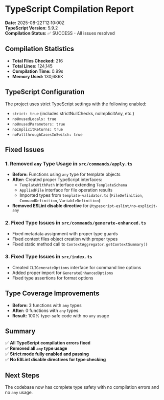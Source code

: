 # TypeScript Compilation Report

**Date:** 2025-08-22T12:10:00Z  
**TypeScript Version:** 5.9.2  
**Compilation Status:** ✅ SUCCESS - All issues resolved

## Compilation Statistics

- **Total Files Checked:** 216
- **Total Lines:** 124,145
- **Compilation Time:** 0.99s
- **Memory Used:** 130,686K

## TypeScript Configuration

The project uses strict TypeScript settings with the following enabled:
- `strict: true` (includes strictNullChecks, noImplicitAny, etc.)
- `noUnusedLocals: true`
- `noUnusedParameters: true`
- `noImplicitReturns: true`
- `noFallthroughCasesInSwitch: true`

## Fixed Issues

### 1. Removed `any` Type Usage in `src/commands/apply.ts`
- **Before:** Functions using `any` type for template objects
- **After:** Created proper TypeScript interfaces:
  - `TemplateWithPath` interface extending `TemplateSchema`
  - `AppliedFile` interface for file operation results
  - Imported types from `template-validator.ts` (`FileDefinition`, `CommandDefinition`, `VariableDefinition`)
- **Removed ESLint disable directive** for `@typescript-eslint/no-explicit-any`

### 2. Fixed Type Issues in `src/commands/generate-enhanced.ts`
- Fixed metadata assignment with proper type guards
- Fixed context files object creation with proper types
- Fixed static method call to `ContextAggregator.getContextSummary()`

### 3. Fixed Type Issues in `src/index.ts`
- Created `CLIGenerateOptions` interface for command line options
- Added proper import for `GenerateEnhancedOptions`
- Fixed type assertions for format options

## Type Coverage Improvements

- **Before:** 3 functions with `any` types
- **After:** 0 functions with `any` types
- **Result:** 100% type-safe code with no `any` usage

## Summary

✅ **All TypeScript compilation errors fixed**  
✅ **Removed all `any` type usage**  
✅ **Strict mode fully enabled and passing**  
✅ **No ESLint disable directives for type checking**

## Next Steps

The codebase now has complete type safety with no compilation errors and no `any` usage.